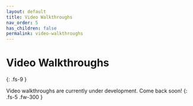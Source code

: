 ```yaml
---
layout: default
title: Video Walkthroughs
nav_order: 5
has_children: false
permalink: video-walkthroughs
---
```


# Video Walkthroughs
{: .fs-9 }

Video walkthroughs are currently under development. Come back soon!
{: .fs-5 .fw-300 }
